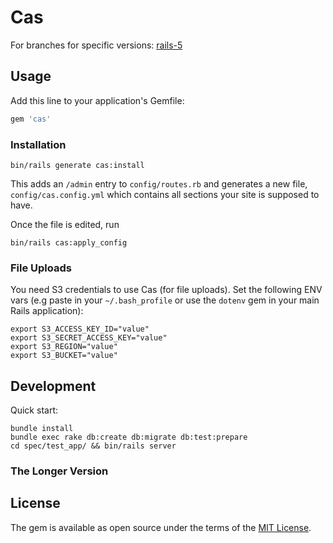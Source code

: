 # Cas

For branches for specific versions: [rails-5](https://github.com/cas-cms/cas-core/tree/rails-5)

## Usage

Add this line to your application's Gemfile:

```ruby
gem 'cas'
```

### Installation

```
bin/rails generate cas:install
```

This adds an `/admin` entry to `config/routes.rb` and generates a new file,
`config/cas.config.yml` which contains all sections your site is supposed to
have.

Once the file is edited, run

```
bin/rails cas:apply_config
```

### File Uploads

You need S3 credentials to use Cas (for file uploads). Set the
following ENV vars (e.g paste in your `~/.bash_profile` or use the `dotenv`
gem in your main Rails application):

    export S3_ACCESS_KEY_ID="value"
    export S3_SECRET_ACCESS_KEY="value"
    export S3_REGION="value"
    export S3_BUCKET="value"

## Development

Quick start:

```
bundle install
bundle exec rake db:create db:migrate db:test:prepare
cd spec/test_app/ && bin/rails server
```

### The Longer Version



## License

The gem is available as open source under the terms of the [MIT License](http://opensource.org/licenses/MIT).
